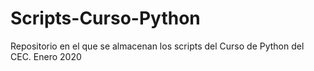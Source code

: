 # Scripts-Curso-Python
Repositorio en el que se almacenan los scripts del Curso de Python del CEC. Enero 2020
